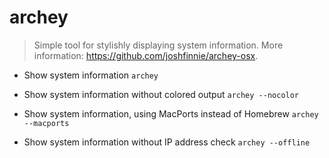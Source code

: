 # archey
> Simple tool for stylishly displaying system information.
> More information: <https://github.com/joshfinnie/archey-osx>.

- Show system information
`archey`

- Show system information without colored output
`archey --nocolor`

- Show system information, using MacPorts instead of Homebrew
`archey --macports`

- Show system information without IP address check
`archey --offline`
